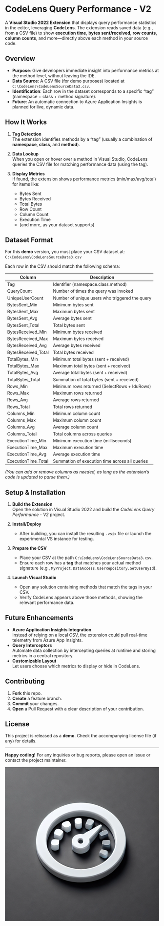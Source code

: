 # CodeLens Query Performance - V2

A **Visual Studio 2022 Extension** that displays query performance statistics in the editor, leveraging **CodeLens**. The extension reads saved data (e.g., from a CSV file) to show **execution time**, **bytes sent/received**, **row counts**, **column counts**, and more—directly above each method in your source code.

## Overview

- **Purpose**: Give developers immediate insight into performance metrics at the method level, without leaving the IDE.
- **Data Source**: A CSV file (for demo purposes) located at `C:\CodeLens\CodeLensSourceData3.csv`.
- **Identification**: Each row in the dataset corresponds to a specific “tag” (namespace + class + method signature).
- **Future**: An automatic connection to Azure Application Insights is planned for live, dynamic data.

## How It Works

1. **Tag Detection**  
   The extension identifies methods by a “tag” (usually a combination of **namespace**, **class**, and **method**).  
   
2. **Data Lookup**  
   When you open or hover over a method in Visual Studio, CodeLens queries the CSV file for matching performance data (using the tag).

3. **Display Metrics**  
   If found, the extension shows performance metrics (min/max/avg/total) for items like:
   - Bytes Sent
   - Bytes Received
   - Total Bytes
   - Row Count
   - Column Count
   - Execution Time
   - (and more, as your dataset supports)

## Dataset Format

For this **demo** version, you must place your CSV dataset at: `C:\CodeLens\CodeLensSourceData3.csv`


Each row in the CSV should match the following schema:

| Column               | Description                                      |
|----------------------|--------------------------------------------------|
| Tag                  | Identifier (namespace.class.method)              |
| QueryCount           | Number of times the query was invoked            |
| UniqueUserCount      | Number of unique users who triggered the query   |
| BytesSent_Min        | Minimum bytes sent                               |
| BytesSent_Max        | Maximum bytes sent                               |
| BytesSent_Avg        | Average bytes sent                               |
| BytesSent_Total      | Total bytes sent                                 |
| BytesReceived_Min    | Minimum bytes received                           |
| BytesReceived_Max    | Maximum bytes received                           |
| BytesReceived_Avg    | Average bytes received                           |
| BytesReceived_Total  | Total bytes received                             |
| TotalBytes_Min       | Minimum total bytes (sent + received)           |
| TotalBytes_Max       | Maximum total bytes (sent + received)           |
| TotalBytes_Avg       | Average total bytes (sent + received)           |
| TotalBytes_Total     | Summation of total bytes (sent + received)       |
| Rows_Min             | Minimum rows returned (SelectRows + IduRows)     |
| Rows_Max             | Maximum rows returned                            |
| Rows_Avg             | Average rows returned                            |
| Rows_Total           | Total rows returned                              |
| Columns_Min          | Minimum column count                             |
| Columns_Max          | Maximum column count                             |
| Columns_Avg          | Average column count                             |
| Columns_Total        | Total columns across queries                     |
| ExecutionTime_Min    | Minimum execution time (milliseconds)            |
| ExecutionTime_Max    | Maximum execution time                           |
| ExecutionTime_Avg    | Average execution time                           |
| ExecutionTime_Total  | Summation of execution time across all queries   |

*(You can add or remove columns as needed, as long as the extension’s code is updated to parse them.)*

## Setup & Installation

1. **Build the Extension**  
   Open the solution in Visual Studio 2022 and build the *CodeLens Query Performance - V2* project.

2. **Install/Deploy**  
   - After building, you can install the resulting `.vsix` file or launch the experimental VS instance for testing.

3. **Prepare the CSV**  
   - Place your CSV at the path `C:\CodeLens\CodeLensSourceData3.csv`.
   - Ensure each row has a **tag** that matches your actual method signature (e.g., `MyProject.DataAccess.UserRepository.GetUserById`).

4. **Launch Visual Studio**  
   - Open any solution containing methods that match the tags in your CSV.
   - Verify CodeLens appears above those methods, showing the relevant performance data.

## Future Enhancements

- **Azure Application Insights Integration**  
  Instead of relying on a local CSV, the extension could pull real-time telemetry from Azure App Insights.
- **Query Interceptors**  
  Automate data collection by intercepting queries at runtime and storing metrics in a central repository.
- **Customizable Layout**  
  Let users choose which metrics to display or hide in CodeLens.

## Contributing

1. **Fork** this repo.
2. **Create** a feature branch.
3. **Commit** your changes.
4. **Open** a Pull Request with a clear description of your contribution.

## License

This project is released as a **demo**. Check the accompanying license file (if any) for details.

---

**Happy coding!** For any inquiries or bug reports, please open an issue or contact the project maintainer.

![Logo](https://github.com/ReinoutWW/QueryPerf-VS-Extension-CodeLens/blob/master/CodeLensQueryPerformance/QueryPerformance.png)

